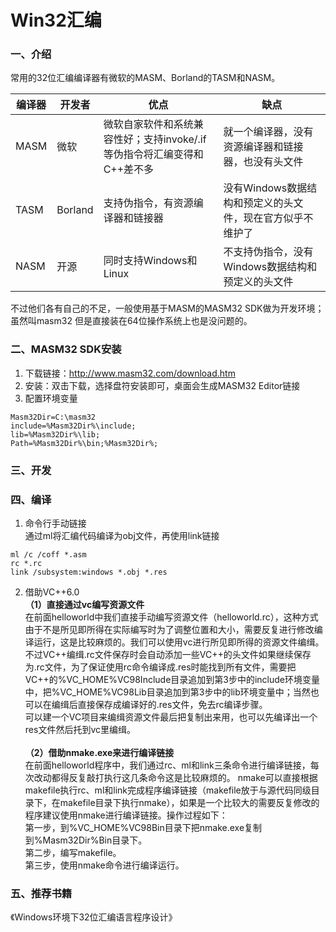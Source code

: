 # Win32汇编

### 一、介绍
常用的32位汇编编译器有微软的MASM、Borland的TASM和NASM。

| 编译器 | 开发者 | 优点 | 缺点 |
| --- | --- | --- | --- |
| MASM | 微软 | 微软自家软件和系统兼容性好；支持invoke/.if等伪指令将汇编变得和C++差不多 | 就一个编译器，没有资源编译器和链接器，也没有头文件 |
| TASM | Borland | 支持伪指令，有资源编译器和链接器 | 没有Windows数据结构和预定义的头文件，现在官方似乎不维护了 |
| NASM | 开源 | 同时支持Windows和Linux | 不支持伪指令，没有Windows数据结构和预定义的头文件 |

不过他们各有自己的不足，一般使用基于MASM的MASM32 SDK做为开发环境；虽然叫masm32 但是直接装在64位操作系统上也是没问题的。


### 二、MASM32 SDK安装
1. 下载链接：http://www.masm32.com/download.htm
2. 安装：双击下载，选择盘符安装即可，桌面会生成MASM32 Editor链接
3. 配置环境变量
```
Masm32Dir=C:\masm32
include=%Masm32Dir%\include;
lib=%Masm32Dir%\lib;
Path=%Masm32Dir%\bin;%Masm32Dir%;
```


### 三、开发


### 四、编译
1. 命令行手动链接\
通过ml将汇编代码编译为obj文件，再使用link链接
```
ml /c /coff *.asm
rc *.rc
link /subsystem:windows *.obj *.res
```
2. 借助VC++6.0\
**（1）直接通过vc编写资源文件**\
    在前面helloworld中我们直接手动编写资源文件（helloworld.rc），这种方式由于不是所见即所得在实际编写时为了调整位置和大小，需要反复进行修改编译运行，这是比较麻烦的。我们可以使用vc进行所见即所得的资源文件编缉。\
    不过VC++编缉.rc文件保存时会自动添加一些VC++的头文件如果继续保存为.rc文件，为了保证使用rc命令编译成.res时能找到所有文件，需要把VC++的%VC_HOME%VC98Include目录追加到第3步中的include环境变量中，把%VC_HOME%VC98Lib目录追加到第3步中的lib环境变量中；当然也可以在编缉后直接保存成编译好的.res文件，免去rc编译步骤。\
    可以建一个VC项目来编缉资源文件最后把复制出来用，也可以先编译出一个res文件然后托到vc里编缉。\
    \
**（2）借助nmake.exe来进行编译链接**\
    在前面helloworld程序中，我们通过rc、ml和link三条命令进行编译链接，每次改动都得反复敲打执行这几条命令这是比较麻烦的。
    nmake可以直接根据makefile执行rc、ml和link完成程序编译链接（makefile放于与源代码同级目录下，在makefile目录下执行nmake），如果是一个比较大的需要反复修改的程序建议使用nmake进行编译链接。操作过程如下：\
    第一步，到%VC_HOME%VC98Bin目录下把nmake.exe复制到%Masm32Dir%Bin目录下。\
    第二步，编写makefile。\
    第三步，使用nmake命令进行编译运行。


### 五、推荐书籍
《Windows环境下32位汇编语言程序设计》

